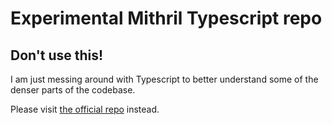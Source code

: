 # Experimental Mithril Typescript repo

## Don't use this!

I am just messing around with Typescript to better understand some of the denser parts of the codebase.

Please visit [the official repo](https://github.com/MithrilJS/mithril.js) instead.
